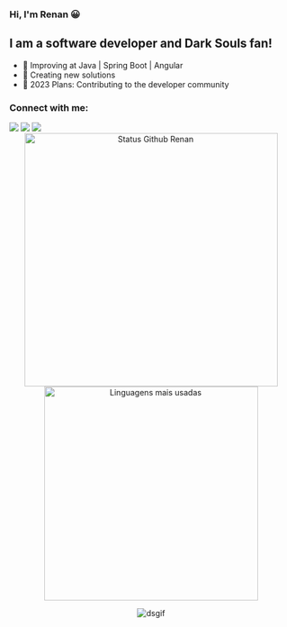 ### Hi, I'm Renan 😀

## I am a software developer and Dark Souls fan!

- 🌱  Improving at Java | Spring Boot | Angular 
- 👯  Creating new solutions
- 🥅  2023 Plans: Contributing to the developer community

### Connect with me:

<div>
  <a href="https://www.youtube.com/channel/UCIbZWctqSzDF4ELAqKsjFdw" target="_blank"><img src="https://img.shields.io/badge/YouTube-FF0000?style=for-the-badge&logo=youtube&logoColor=white" target="_blank"></a>
  <a href="https://instagram.com/abadedev" target="_blank"><img src="https://img.shields.io/badge/-Instagram-%23E4405F?style=for-the-badge&logo=instagram&logoColor=white" target="_blank"></a>
  <a href="https://www.linkedin.com/in/renanabade/" target="_blank"><img src="https://img.shields.io/badge/-LinkedIn-%230077B5?style=for-the-badge&logo=linkedin&logoColor=white" target="_blank"></a> 
</div>

<div align="center">
<img width="450em" alt="Status Github Renan" src="https://github-readme-stats.vercel.app/api?username=renanabade&show_icons=true&theme=dracula" />
<img width="380em" alt="Linguagens mais usadas" src="https://github-readme-stats.vercel.app/api/top-langs/?username=renanabade&layout=compact&theme=dracula"/>
<p></p>
<img alt="dsgif" src="https://github.com/renanabade/skgael-gif/blob/main/gaelgif.gif"/>
</div>

